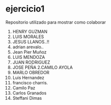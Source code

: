 # ejercicio1
Repositorio utilizado para mostrar como colaborar

1. HENRY GUZMAN
5. LUIS MORALES
2. JESUS LLANOS..!!
3. adrian arevalo..
7. Jean Pier Muñoz
2. LUIS MENDOZA
4. JUAN RODRIGUEZ
9. JOSE PEÑA
2.CAMILO AYOLA
22. MARLO OBREDOR
8. Luis Hernandez
23. francisco charris.
24. Camilo Paz
25. Carlos Granados
26. Steffani Dimas
